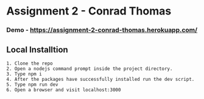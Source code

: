 # Assignment 2 - Conrad Thomas

### Demo - https://assignment-2-conrad-thomas.herokuapp.com/

## Local Installtion 
```
1. Clone the repo
2. Open a nodejs command prompt inside the project directory.
3. Type npm i
4. After the packages have successfully installed run the dev script.
5. Type npm run dev
6. Open a browser and visit localhost:3000
```
